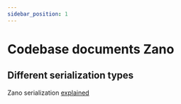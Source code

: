 ```yaml
---
sidebar_position: 1
---
```


# Codebase documents Zano

## Different serialization types

Zano serialization [explained](serialization-types.md)
